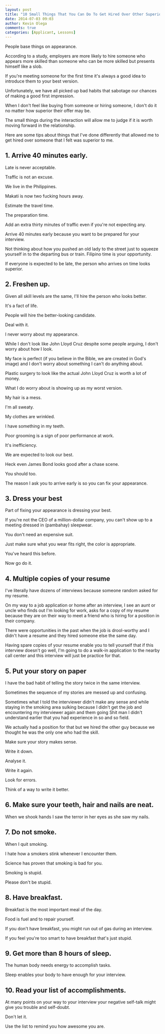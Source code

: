 ```yaml
---
layout: post
title: "10 Small Things That You Can Do To Get Hired Over Other Superior Job Applicants"
date: 2014-07-03 09:03
author: Kevin Olega
comments: true
categories: [Applicant, Lessons]
---
```

People base things on appearance. 

According to a study, employers are more likely to hire someone who appears more skilled than someone who can be more skilled but presents himself like a slob. 

If you're meeting someone for the first time it's always a good idea to introduce them to your best version. 

Unfortunately, we have all picked up bad habits that sabotage our chances of making a good first impression. 

When I don't feel like buying from someone or hiring someone, I don't do it no matter how superior their offer may be. 

The small things during the interaction will allow me to judge if it is worth moving forward in the relationship. 

Here are some tips about things that I've done differently that allowed me to get hired over someone that I felt was superior to me.


## 1. Arrive 40 minutes early.

Late is never acceptable. 

Traffic is not an excuse. 

We live in the Philippines. 

Makati is now two fucking hours away. 

Estimate the travel time. 

The preparation time. 

Add an extra thirty minutes of traffic even if you're not expecting any. 

Arrive 40 minutes early because you want to be prepared for your interview. 

Not thinking about how you pushed an old lady to the street just to squeeze yourself in to the departing bus or train. Filipino time is your opportunity. 

If everyone is expected to be late, the person who arrives on time looks superior.

## 2. Freshen up. 

Given all skill levels are the same, I'll hire the person who looks better. 

It's a fact of life. 

People will hire the better-looking candidate. 

Deal with it. 

I never worry about my appearance. 

While I don't look like John Lloyd Cruz despite some people arguing, I don't worry about how I look. 

My face is perfect (if you believe in the Bible, we are created in God's image) and I don't worry about something I can't do anything about. 

Plastic surgery to look like the actual John Lloyd Cruz is worth a lot of money. 

What I do worry about is showing up as my worst version. 

My hair is a mess. 

I'm all sweaty. 

My clothes are wrinkled. 

I have something in my teeth. 

Poor grooming is a sign of poor performance at work. 

It's inefficiency. 

We are expected to look our best. 

Heck even James Bond looks good after a chase scene. 

You should too. 

The reason I ask you to arrive early is so you can fix your appearance.

## 3. Dress your best 

Part of fixing your appearance is dressing your best. 

If you're not the CEO of a million-dollar company, you can't show up to a meeting dressed in (pambahay) sleepwear. 

You don't need an expensive suit. 

Just make sure what you wear fits right, the color is appropriate. 

You've heard this before. 

Now go do it.

## 4. Multiple copies of your resume

I've literally have dozens of interviews because someone random asked for my resume. 

On my way to a job application or home after an interview, I see an aunt or uncle who finds out I'm looking for work, asks for a copy of my resume because they are on their way to meet a friend who is hiring for a position in their company. 

There were opportunities in the past when the job is drool-worthy and I didn't have a resume and they hired someone else the same day. 

Having spare copies of your resume enable you to tell yourself that if this interview doesn't go well, I'm going to do a walk-in application to the nearby call center and this interview will just be practice for that.

## 5. Put your story on paper

I have the bad habit of telling the story twice in the same interview. 

Sometimes the sequence of my stories are messed up and confusing. 

Sometimes what I told the interviewer didn't make any sense and while staying in the smoking area sulking because I didn't get the job and encountering my interviewer again and them going Shit man I didn't understand earlier that you had experience in so and so field. 

We actually had a position for that but we hired the other guy because we thought he was the only one who had the skill. 

Make sure your story makes sense. 

Write it down. 

Analyse it. 

Write it again. 

Look for errors. 

Think of a way to write it better.

## 6. Make sure your teeth, hair and nails are neat.

When we shook hands I saw the terror in her eyes as she saw my nails.
    
## 7. Do not smoke. 

When I quit smoking. 

I hate how a smokers stink whenever I encounter them. 

Science has proven that smoking is bad for you. 

Smoking is stupid. 

Please don't be stupid.

## 8. Have breakfast.

Breakfast is the most important meal of the day. 

Food is fuel and to repair yourself. 

If you don't have breakfast, you might run out of gas during an interview. 

If you feel you're too smart to have breakfast that's just stupid.
    
## 9. Get more than 8 hours of sleep.

The human body needs energy to accomplish tasks. 

Sleep enables your body to have enough for your interview.
    
## 10. Read your list of accomplishments.

At many points on your way to your interview your negative self-talk might give you trouble and self-doubt. 

Don't let it. 

Use the list to remind you how awesome you are.

